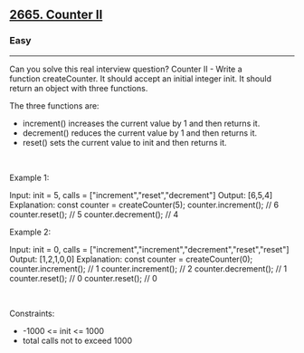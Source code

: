 <h2><a href="https://leetcode.com/problems/counter-ii/">2665. Counter II</a></h2><h3>Easy</h3><hr>Can you solve this real interview question? Counter II - Write a function createCounter. It should accept an initial integer init. It should return an object with three functions.

The three functions are:

 * increment() increases the current value by 1 and then returns it.
 * decrement() reduces the current value by 1 and then returns it.
 * reset() sets the current value to init and then returns it.

 

Example 1:


Input: init = 5, calls = ["increment","reset","decrement"]
Output: [6,5,4]
Explanation:
const counter = createCounter(5);
counter.increment(); // 6
counter.reset(); // 5
counter.decrement(); // 4


Example 2:


Input: init = 0, calls = ["increment","increment","decrement","reset","reset"]
Output: [1,2,1,0,0]
Explanation:
const counter = createCounter(0);
counter.increment(); // 1
counter.increment(); // 2
counter.decrement(); // 1
counter.reset(); // 0
counter.reset(); // 0


 

Constraints:

 * -1000 <= init <= 1000
 * total calls not to exceed 1000
